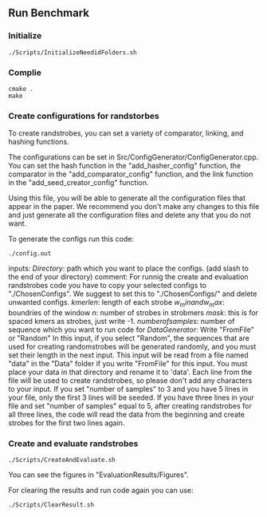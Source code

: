 ## Run Benchmark

### Initialize

```
./Scripts/InitializeNeedidFolders.sh
```

### Complie
```
cmake .
make
```

### Create configurations for randstorbes
To create randstrobes, you can set a variety of comparator, linking, and hashing functions.

The configurations can be set in Src/ConfigGenerator/ConfigGenerator.cpp. You can set the hash function in the "add_hasher_config" function, the comparator in the "add_comparator_config" function, and the link function in the "add_seed_creator_config" function.

Using this file, you will be able to generate all the configuration files that appear in the paper. We recommend you don't make any changes to this file and just generate all the configuration files and delete any that you do not want.

To generate the configs run this code:
```
./config.out
```
inputs:
$Directory:$ path which you want to place the configs. (add slash to the end of your directory)
comment: For runnig the create and evaluation randstrobes code you have to copy your selected configs to "./ChosenConfigs".
We suggest to set this to "./ChosenConfigs/" and delete unwanted configs.
$kmer len:$ length of each strobe
$w_min and w_max:$ boundries of the window
$n:$ number of strobes in strobmers
$mask:$ this is for spaced kmers as strobes, just write -1.
$number of samples:$ number of sequence which you want to run code for
$DataGenerator:$ Write "FromFile" or "Random"
In this input, if you select "Random", the sequences that are used for creating randomstrobes will be generated randomly, and you must set their length in the next input.
This input will be read from a file named "data" in the "Data" folder if you write "FromFile" for this input. You must place your data in that directory and rename it to 'data'.
Each line from the file will be used to create randstrobes, so please don't add any characters to your input. If you set "number of samples" to 3 and you have 5 lines in your file, only the first 3 lines will be seeded.
If you have three lines in your file and set "number of samples" equal to 5, after creating randstrobes for all three lines, the code will read the data from the beginning and create strobes for the first two lines again.

### Create and evaluate randstrobes

```
./Scripts/CreateAndEvaluate.sh
```

You can see the figures in "EvaluationResults/Figures".

For clearing the results and run code again you can use:
```
./Scripts/ClearResult.sh
```
